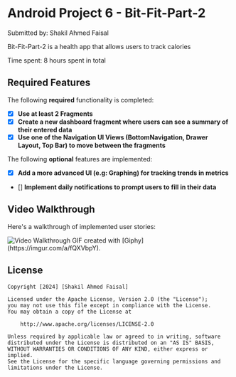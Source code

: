 # Android Project 6 - Bit-Fit-Part-2

Submitted by: Shakil Ahmed Faisal

Bit-Fit-Part-2 is a health app that allows users to track calories

Time spent: 8 hours spent in total

## Required Features

The following **required** functionality is completed:

- [X] **Use at least 2 Fragments**
- [X] **Create a new dashboard fragment where users can see a summary of their entered data**
- [X] **Use one of the Navigation UI Views (BottomNavigation, Drawer Layout, Top Bar) to move between the fragments**

The following **optional** features are implemented:

- [X] **Add a more advanced UI (e.g: Graphing) for tracking trends in metrics**
- [] **Implement daily notifications to prompt users to fill in their data**

## Video Walkthrough

Here's a walkthrough of implemented user stories:

<img src='' title='Video Walkthrough' width='' alt='Video Walkthrough' />
GIF created with [Giphy](https://imgur.com/a/fQXVbpY). 

## License

    Copyright [2024] [Shakil Ahmed Faisal]

    Licensed under the Apache License, Version 2.0 (the "License");
    you may not use this file except in compliance with the License.
    You may obtain a copy of the License at

        http://www.apache.org/licenses/LICENSE-2.0

    Unless required by applicable law or agreed to in writing, software
    distributed under the License is distributed on an "AS IS" BASIS,
    WITHOUT WARRANTIES OR CONDITIONS OF ANY KIND, either express or implied.
    See the License for the specific language governing permissions and
    limitations under the License.
